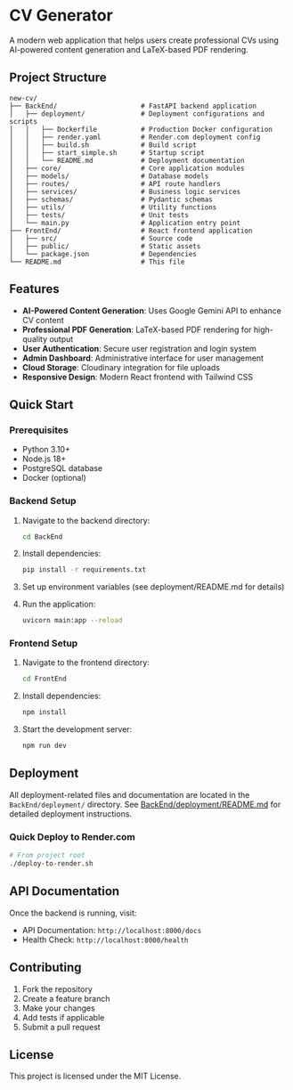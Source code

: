 # CV Generator

A modern web application that helps users create professional CVs using AI-powered content generation and LaTeX-based PDF rendering.

## Project Structure

```
new-cv/
├── BackEnd/                     # FastAPI backend application
│   ├── deployment/              # Deployment configurations and scripts
│   │   ├── Dockerfile           # Production Docker configuration
│   │   ├── render.yaml          # Render.com deployment config
│   │   ├── build.sh             # Build script
│   │   ├── start_simple.sh      # Startup script
│   │   └── README.md            # Deployment documentation
│   ├── core/                    # Core application modules
│   ├── models/                  # Database models
│   ├── routes/                  # API route handlers
│   ├── services/                # Business logic services
│   ├── schemas/                 # Pydantic schemas
│   ├── utils/                   # Utility functions
│   ├── tests/                   # Unit tests
│   └── main.py                  # Application entry point
├── FrontEnd/                    # React frontend application
│   ├── src/                     # Source code
│   ├── public/                  # Static assets
│   └── package.json             # Dependencies
└── README.md                    # This file
```

## Features

- **AI-Powered Content Generation**: Uses Google Gemini API to enhance CV content
- **Professional PDF Generation**: LaTeX-based PDF rendering for high-quality output
- **User Authentication**: Secure user registration and login system
- **Admin Dashboard**: Administrative interface for user management
- **Cloud Storage**: Cloudinary integration for file uploads
- **Responsive Design**: Modern React frontend with Tailwind CSS

## Quick Start

### Prerequisites

- Python 3.10+
- Node.js 18+
- PostgreSQL database
- Docker (optional)

### Backend Setup

1. Navigate to the backend directory:
   ```bash
   cd BackEnd
   ```

2. Install dependencies:
   ```bash
   pip install -r requirements.txt
   ```

3. Set up environment variables (see deployment/README.md for details)

4. Run the application:
   ```bash
   uvicorn main:app --reload
   ```

### Frontend Setup

1. Navigate to the frontend directory:
   ```bash
   cd FrontEnd
   ```

2. Install dependencies:
   ```bash
   npm install
   ```

3. Start the development server:
   ```bash
   npm run dev
   ```

## Deployment

All deployment-related files and documentation are located in the `BackEnd/deployment/` directory. See [BackEnd/deployment/README.md](BackEnd/deployment/README.md) for detailed deployment instructions.

### Quick Deploy to Render.com

```bash
# From project root
./deploy-to-render.sh
```

## API Documentation

Once the backend is running, visit:
- API Documentation: `http://localhost:8000/docs`
- Health Check: `http://localhost:8000/health`

## Contributing

1. Fork the repository
2. Create a feature branch
3. Make your changes
4. Add tests if applicable
5. Submit a pull request

## License

This project is licensed under the MIT License.
